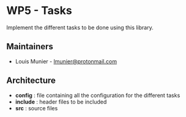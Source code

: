 # WP5 - Tasks

Implement the different tasks to be done using this library.

## Maintainers

- Louis Munier - lmunier@protonmail.com

## Architecture

- **config** : file containing all the configuration for the different tasks
- **include** : header files to be included
- **src** : source files
